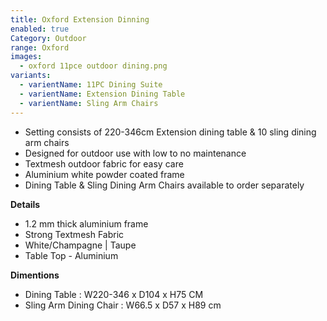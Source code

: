 ```yaml
---
title: Oxford Extension Dinning
enabled: true
Category: Outdoor
range: Oxford
images:
  - oxford 11pce outdoor dining.png
variants:
  - varientName: 11PC Dining Suite
  - varientName: Extension Dining Table
  - varientName: Sling Arm Chairs
---
```

* Setting consists of 220-346cm Extension dining table & 10 sling dining arm chairs
* Designed for outdoor use with low to no maintenance
* Textmesh outdoor fabric for easy care
* Aluminium white powder coated frame
* Dining Table & Sling Dining Arm Chairs available to order separately

**Details**
* 1.2 mm thick aluminium frame
* Strong Textmesh Fabric
* White/Champagne | Taupe
* Table Top - Aluminium


**Dimentions**
* Dining Table : W220-346 x D104 x H75 CM
* Sling Arm Dining Chair : W66.5 x D57 x H89 cm